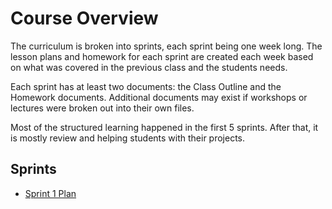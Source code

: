# Course Overview
The curriculum is broken into sprints, each sprint being one week long. The lesson plans and homework for each sprint are created each week based on what was covered in the previous class and the students needs. 

Each sprint has at least two documents: the Class Outline and the Homework documents. Additional documents may exist if workshops or lectures were broken out into their own files.

Most of the structured learning happened in the first 5 sprints. After that, it is mostly review and helping students with their projects. 

## Sprints
* [Sprint 1 Plan](./01-sprint-plan)
